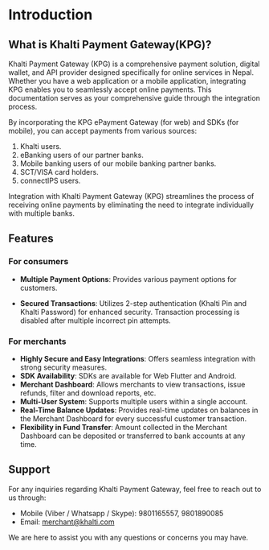 # Introduction


## What is Khalti Payment Gateway(KPG)?

Khalti Payment Gateway (KPG) is a comprehensive payment solution, digital wallet, and API provider designed specifically for online services in Nepal. Whether you have a web application or a mobile application, integrating KPG enables you to seamlessly accept online payments. This documentation serves as your comprehensive guide through the integration process.

By incorporating the KPG ePayment Gateway (for web) and SDKs (for mobile), you can accept payments from various sources:

1. Khalti users.
2. eBanking users of our partner banks.
3. Mobile banking users of our mobile banking partner banks.
4. SCT/VISA card holders.
5. connectIPS users.

Integration with Khalti Payment Gateway (KPG) streamlines the process of receiving online payments by eliminating the need to integrate individually with multiple banks.



## Features

### For consumers

- **Multiple Payment Options**: Provides various payment options for customers.

- **Secured Transactions**: Utilizes 2-step authentication (Khalti Pin and Khalti Password) for enhanced security. 		Transaction processing is disabled after multiple incorrect pin attempts.

### For merchants

- **Highly Secure and Easy Integrations**: Offers seamless integration with strong security measures.
- **SDK Availability**: SDKs are available for Web Flutter and Android.
- **Merchant Dashboard**: Allows merchants to view transactions, issue refunds, filter and download reports, etc.
- **Multi-User System**: Supports multiple users within a single account.
- **Real-Time Balance Updates**: Provides real-time updates on balances in the Merchant Dashboard for every successful customer transaction.
- **Flexibility in Fund Transfer**: Amount collected in the Merchant Dashboard can be deposited or transferred to bank    accounts at any time.


## Support

For any inquiries regarding Khalti Payment Gateway, feel free to reach out to us through:

+ Mobile (Viber / Whatsapp / Skype): 9801165557, 9801890085
+ Email: merchant@khalti.com

We are here to assist you with any questions or concerns you may have.
